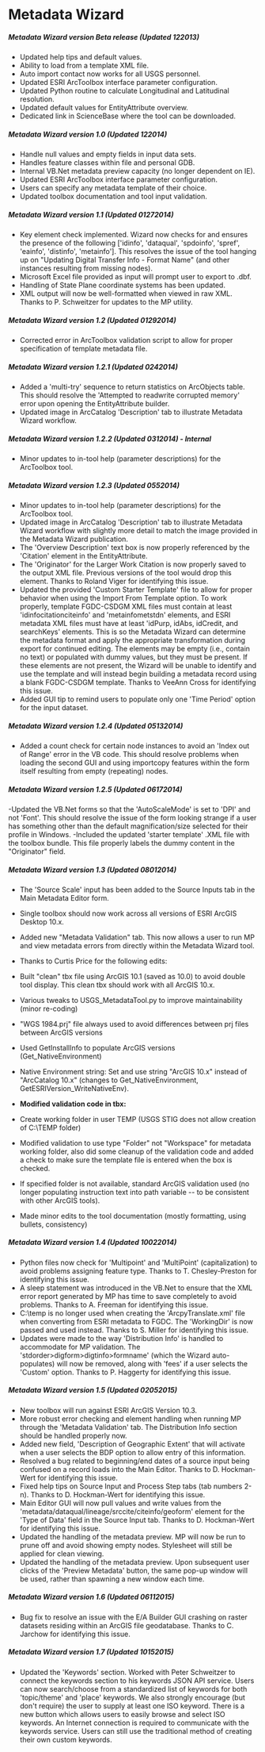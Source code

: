 Metadata Wizard
===============

##### Metadata Wizard version Beta release (Updated 122013)
- Updated help tips and default values.
- Ability to load from a template XML file.
- Auto import contact now works for all USGS personnel.
- Updated ESRI ArcToolbox interface parameter configuration.
- Updated Python routine to calculate Longitudinal and Latitudinal resolution.
- Updated default values for EntityAttribute overview.
- Dedicated link in ScienceBase where the tool can be downloaded.
 
##### Metadata Wizard version 1.0 (Updated 122014)
- Handle null values and empty fields in input data sets.
- Handles feature classes within file and personal GDB.
- Internal VB.Net metadata preview capacity (no longer dependent on IE).
- Updated ESRI ArcToolbox interface parameter configuration.
- Users can specify any metadata template of their choice.
- Updated toolbox documentation and tool input validation.
 
##### Metadata Wizard version 1.1 (Updated 01272014)
- Key element check implemented. Wizard now checks for and ensures the presence of the following ['idinfo', 'dataqual', 'spdoinfo', 'spref', 'eainfo', 'distinfo', 'metainfo'].
This resolves the issue of the tool hanging up on "Updating Digital Transfer Info - Format Name" (and other instances resulting from missing nodes).
- Microsoft Excel file provided as input will prompt user to export to .dbf.
- Handling of State Plane coordinate systems has been updated.
- XML output will now be well-formatted when viewed in raw XML. Thanks to P. Schweitzer for updates to the MP utility.

##### Metadata Wizard version 1.2 (Updated 01292014)
- Corrected error in ArcToolbox validation script to allow for proper specification of template metadata file.

##### Metadata Wizard version 1.2.1 (Updated 0242014)
- Added a 'multi-try' sequence to return statistics on ArcObjects table. This should resolve the 'Attempted to readwrite corrupted memory' error upon opening the EntityAttribute builder.
- Updated image in ArcCatalog 'Description' tab to illustrate Metadata Wizard workflow.

##### Metadata Wizard version 1.2.2 (Updated 0312014) - Internal
- Minor updates to in-tool help (parameter descriptions) for the ArcToolbox tool.

##### Metadata Wizard version 1.2.3 (Updated 0552014)
- Minor updates to in-tool help (parameter descriptions) for the ArcToolbox tool.
- Updated image in ArcCatalog 'Description' tab to illustrate Metadata Wizard workflow with slightly more detail to match the image provided in the Metadata Wizard publication.
- The 'Overview Description' text box is now properly referenced by the 'Citation' element in the EntityAttribute.
- The 'Originator' for the Larger Work Citation is now properly saved to the output XML file. Previous versions of the tool would drop this element. Thanks to Roland Viger for identifying this issue.
- Updated the provided 'Custom Starter Template' file to allow for proper behavior when using the Import From Template option. To work properly, template FGDC-CSDGM XML files must contain at least 'idinfocitationciteinfo' and 'metainfometstdn' elements, and ESRI metadata XML files must have at least 'idPurp, idAbs, idCredit, and searchKeys' elements. This is so the Metadata Wizard can determine the metadata format and apply the appropriate transformation during export for continued editing. The elements may be empty (i.e., contain no text) or populated with dummy values, but they must be present. If these elements are not present, the Wizard will be unable to identify and use the template and will instead begin building a metadata record using a blank FGDC-CSDGM template. Thanks to VeeAnn Cross for identifying this issue.
- Added GUI tip to remind users to populate only one 'Time Period' option for the input dataset.

##### Metadata Wizard version 1.2.4 (Updated 05132014)
- Added a count check for certain node instances to avoid an 'Index out of Range' error in the VB code. This should resolve problems when loading the second GUI and using importcopy features within the form itself resulting from empty (repeating) nodes.

##### Metadata Wizard version 1.2.5 (Updated 06172014)
-Updated the VB.Net forms so that the 'AutoScaleMode' is set to 'DPI' and not 'Font'. This should resolve the issue of the form looking strange if a user has something other than the default magnification/size selected for their profile in 
Windows. 
-Included the updated 'starter template' .XML file with the toolbox bundle. This file properly labels the dummy content in 
the "Originator" field.

##### Metadata Wizard version 1.3 (Updated 08012014)
- The 'Source Scale' input has been added to the Source Inputs tab in the Main Metadata Editor form.
- Single toolbox should now work across all versions of ESRI ArcGIS Desktop 10.x.
- Added new "Metadata Validation" tab. This now allows a user to run MP and view metadata errors from directly within the Metadata Wizard tool. 

- Thanks to Curtis Price for the following edits:
- Built "clean" tbx file using ArcGIS 10.1 (saved as 10.0) to avoid double tool display. This clean tbx should work with all ArcGIS 10.x.
- Various tweaks to USGS_MetadataTool.py to improve maintainability (minor re-coding)
- "WGS 1984.prj" file always used to avoid differences between prj files between ArcGIS versions
- Used GetInstallInfo to populate ArcGIS versions (Get_NativeEnvironment)
- Native Environment string: Set and use string "ArcGIS 10.x" instead of "ArcCatalog 10.x" (changes to Get_NativeEnvironment, GetESRIVersion_WriteNativeEnv). 
- **Modified validation code in tbx:**
- Create working folder in user TEMP (USGS STIG does not allow creation of C:\TEMP folder)
- Modified validation to use type "Folder" not "Workspace" for metadata working folder, also did some cleanup of the validation code and added a check to make sure the template file is entered when the box is checked. 
- If specified folder is not available, standard ArcGIS validation used (no longer populating instruction text into path variable -- to be consistent with other ArcGIS tools).
- Made minor edits to the tool documentation (mostly formatting, using bullets, consistency)

##### Metadata Wizard version 1.4 (Updated 10022014)
- Python files now check for 'Multipoint' and 'MultiPoint' (capitalization) to avoid problems assigning feature type. Thanks to T. Chesley-Preston for identifying this issue.
- A sleep statement was introduced in the VB.Net to ensure that the XML error report generated by MP has time to save completely to avoid problems. Thanks to A. Freeman for identifying this issue.
- C:\temp is no longer used when creating the 'ArcpyTranslate.xml' file when converting from ESRI metadata to FGDC. The 'WorkingDir' is now passed and used instead. Thanks to S. Miller for identifying this issue.
- Updates were made to the way 'Distribution Info' is handled to accommodate for MP validation. The 'stdorder>digform>digtinfo>formname' (which the Wizard auto-populates) will now be removed, along with 'fees' if a user selects the 'Custom' option. Thanks to P. Haggerty for identifying this issue.

##### Metadata Wizard version 1.5 (Updated 02052015)
- New toolbox will run against ESRI ArcGIS Version 10.3.
- More robust error checking and element handling when running MP through the 'Metadata Validation' tab. The Distribution Info section should be handled properly now.
- Added new field, 'Description of Geographic Extent' that will activate when a user selects the BDP option to allow entry of this information.
- Resolved a bug related to beginning/end dates of a source input being confused on a record loads into the Main Editor. Thanks to D. Hockman-Wert for identifying this issue.
- Fixed help tips on Source Input and Process Step tabs (tab numbers 2-n). Thanks to D. Hockman-Wert for identifying this issue.
- Main Editor GUI will now pull values and write values from the 'metadata/dataqual/lineage/srccite/citeinfo/geoform' element for the 'Type of Data' field in the Source Input tab. Thanks to D. Hockman-Wert for identifying this issue.
- Updated the handling of the metadata preview. MP will now be run to prune off and avoid showing empty nodes. Stylesheet will still be applied for clean viewing.
- Updated the handling of the metadata preview. Upon subsequent user clicks of the 'Preview Metadata' button, the same pop-up window will be used, rather than spawning a new window each time.

##### Metadata Wizard version 1.6 (Updated 06112015)
- Bug fix to resolve an issue with the E/A Builder GUI crashing on raster datasets residing within an ArcGIS file geodatabase. Thanks to C. Jarchow for identifying this issue.

##### Metadata Wizard version 1.7 (Updated 10152015)
- Updated the 'Keywords' section. Worked with Peter Schweitzer to connect the keywords section to his keywords JSON API service. Users can now search/choose from a standardized list of keywords for both 'topic/theme' and 'place' keywords. We also strongly encourage (but don't require) the user to supply at least one ISO keyword. There is a new button which allows users to easily browse and select ISO keywords. An Internet connection is required to communicate with the keywords service. Users can still use the traditional method of creating their own custom keywords.